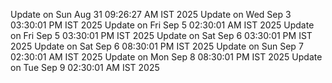 Update on Sun Aug 31 09:26:27 AM IST 2025
Update on Wed Sep  3 03:30:01 PM IST 2025
Update on Fri Sep  5 02:30:01 AM IST 2025
Update on Fri Sep  5 03:30:01 PM IST 2025
Update on Sat Sep  6 03:30:01 PM IST 2025
Update on Sat Sep  6 08:30:01 PM IST 2025
Update on Sun Sep  7 02:30:01 AM IST 2025
Update on Mon Sep  8 08:30:01 PM IST 2025
Update on Tue Sep  9 02:30:01 AM IST 2025
